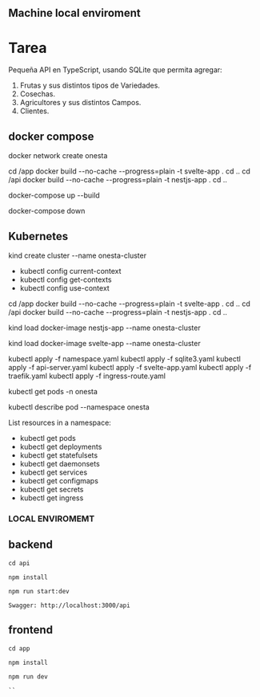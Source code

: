 
## Machine local enviroment 


# Tarea
Pequeña API en TypeScript, usando SQLite que permita agregar:

1. Frutas y sus distintos tipos de Variedades.
2. Cosechas.
3. Agricultores y sus distintos Campos.
4. Clientes.



## docker compose 
docker network create onesta

cd /app
docker build --no-cache --progress=plain -t svelte-app .
cd ..
cd /api
docker build --no-cache --progress=plain -t nestjs-app .
cd ..

docker-compose up --build

docker-compose down

## Kubernetes 

kind create cluster --name onesta-cluster

- kubectl config current-context
- kubectl config get-contexts
- kubectl config use-context <name> 

cd /app
docker build --no-cache --progress=plain -t svelte-app .
cd ..
cd /api
docker build --no-cache --progress=plain -t nestjs-app .
cd ..

kind load docker-image nestjs-app --name onesta-cluster

kind load docker-image svelte-app --name onesta-cluster

kubectl apply -f namespace.yaml
kubectl apply -f sqlite3.yaml
kubectl apply -f api-server.yaml
kubectl apply -f svelte-app.yaml
kubectl apply -f traefik.yaml
kubectl apply -f ingress-route.yaml


kubectl get pods -n onesta

kubectl describe pod <pod-name> --namespace onesta

List resources in a namespace:
- kubectl get pods
- kubectl get deployments
- kubectl get statefulsets
- kubectl get daemonsets
- kubectl get services
- kubectl get configmaps
- kubectl get secrets
- kubectl get ingress


### LOCAL ENVIROMEMT

## backend

```
cd api

npm install

npm run start:dev

Swagger: http://localhost:3000/api

```

## frontend

```
cd app

npm install

npm run dev

``